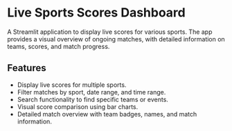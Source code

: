 # Live Sports Scores Dashboard

A Streamlit application to display live scores for various sports. The app provides a visual overview of ongoing matches, with detailed information on teams, scores, and match progress.

## Features

- Display live scores for multiple sports.
- Filter matches by sport, date range, and time range.
- Search functionality to find specific teams or events.
- Visual score comparison using bar charts.
- Detailed match overview with team badges, names, and match information.